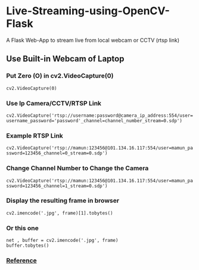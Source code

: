 # Live-Streaming-using-OpenCV-Flask
A Flask Web-App to stream live from local webcam or CCTV (rtsp link)

## Use Built-in Webcam of Laptop

### Put Zero (O) in cv2.VideoCapture(0)

``` cv2.VideoCapture(0) ```

### Use Ip Camera/CCTV/RTSP Link
``` cv2.VideoCapture('rtsp://username:password@camera_ip_address:554/user=username_password='password'_channel=channel_number_stream=0.sdp')  ```

### Example RTSP Link
``` cv2.VideoCapture('rtsp://mamun:123456@101.134.16.117:554/user=mamun_password=123456_channel=0_stream=0.sdp') ```

### Change Channel Number to Change the Camera
``` cv2.VideoCapture('rtsp://mamun:123456@101.134.16.117:554/user=mamun_password=123456_channel=1_stream=0.sdp') ```

### Display the resulting frame in browser
``` cv2.imencode('.jpg', frame)[1].tobytes() ```

### Or this one
```
net , buffer = cv2.imencode('.jpg', frame)
buffer.tobytes()              
```

### [Reference](https://blog.miguelgrinberg.com/post/video-streaming-with-flask)
